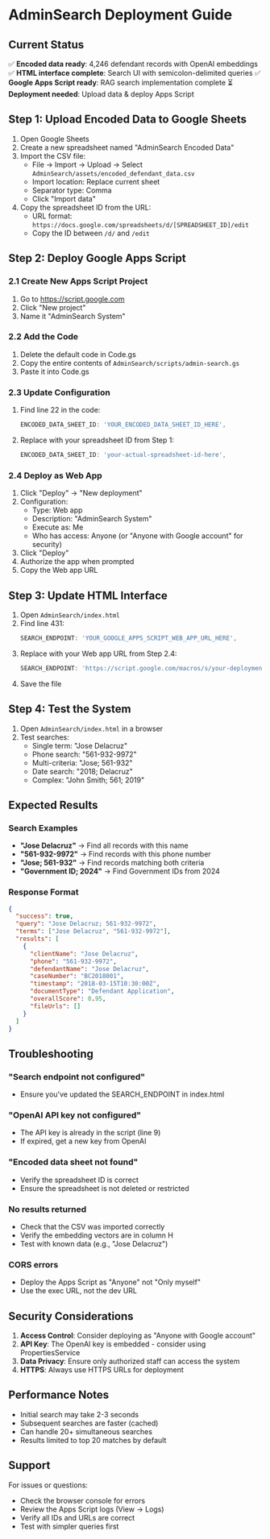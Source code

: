 # AdminSearch Deployment Guide

## Current Status
✅ **Encoded data ready**: 4,246 defendant records with OpenAI embeddings
✅ **HTML interface complete**: Search UI with semicolon-delimited queries
✅ **Google Apps Script ready**: RAG search implementation complete
⏳ **Deployment needed**: Upload data & deploy Apps Script

## Step 1: Upload Encoded Data to Google Sheets

1. Open Google Sheets
2. Create a new spreadsheet named "AdminSearch Encoded Data"
3. Import the CSV file:
   - File → Import → Upload → Select `AdminSearch/assets/encoded_defendant_data.csv`
   - Import location: Replace current sheet
   - Separator type: Comma
   - Click "Import data"
4. Copy the spreadsheet ID from the URL:
   - URL format: `https://docs.google.com/spreadsheets/d/[SPREADSHEET_ID]/edit`
   - Copy the ID between `/d/` and `/edit`

## Step 2: Deploy Google Apps Script

### 2.1 Create New Apps Script Project
1. Go to https://script.google.com
2. Click "New project"
3. Name it "AdminSearch System"

### 2.2 Add the Code
1. Delete the default code in Code.gs
2. Copy the entire contents of `AdminSearch/scripts/admin-search.gs`
3. Paste it into Code.gs

### 2.3 Update Configuration
1. Find line 22 in the code:
   ```javascript
   ENCODED_DATA_SHEET_ID: 'YOUR_ENCODED_DATA_SHEET_ID_HERE',
   ```
2. Replace with your spreadsheet ID from Step 1:
   ```javascript
   ENCODED_DATA_SHEET_ID: 'your-actual-spreadsheet-id-here',
   ```

### 2.4 Deploy as Web App
1. Click "Deploy" → "New deployment"
2. Configuration:
   - Type: Web app
   - Description: "AdminSearch System"
   - Execute as: Me
   - Who has access: Anyone (or "Anyone with Google account" for security)
3. Click "Deploy"
4. Authorize the app when prompted
5. Copy the Web app URL

## Step 3: Update HTML Interface

1. Open `AdminSearch/index.html`
2. Find line 431:
   ```javascript
   SEARCH_ENDPOINT: 'YOUR_GOOGLE_APPS_SCRIPT_WEB_APP_URL_HERE',
   ```
3. Replace with your Web app URL from Step 2.4:
   ```javascript
   SEARCH_ENDPOINT: 'https://script.google.com/macros/s/your-deployment-id/exec',
   ```
4. Save the file

## Step 4: Test the System

1. Open `AdminSearch/index.html` in a browser
2. Test searches:
   - Single term: "Jose Delacruz"
   - Phone search: "561-932-9972"
   - Multi-criteria: "Jose; 561-932"
   - Date search: "2018; Delacruz"
   - Complex: "John Smith; 561; 2019"

## Expected Results

### Search Examples
- **"Jose Delacruz"** → Find all records with this name
- **"561-932-9972"** → Find records with this phone number
- **"Jose; 561-932"** → Find records matching both criteria
- **"Government ID; 2024"** → Find Government IDs from 2024

### Response Format
```json
{
  "success": true,
  "query": "Jose Delacruz; 561-932-9972",
  "terms": ["Jose Delacruz", "561-932-9972"],
  "results": [
    {
      "clientName": "Jose Delacruz",
      "phone": "561-932-9972",
      "defendantName": "Jose Delacruz",
      "caseNumber": "BC2018001",
      "timestamp": "2018-03-15T10:30:00Z",
      "documentType": "Defendant Application",
      "overallScore": 0.95,
      "fileUrls": []
    }
  ]
}
```

## Troubleshooting

### "Search endpoint not configured"
- Ensure you've updated the SEARCH_ENDPOINT in index.html

### "OpenAI API key not configured"
- The API key is already in the script (line 9)
- If expired, get a new key from OpenAI

### "Encoded data sheet not found"
- Verify the spreadsheet ID is correct
- Ensure the spreadsheet is not deleted or restricted

### No results returned
- Check that the CSV was imported correctly
- Verify the embedding vectors are in column H
- Test with known data (e.g., "Jose Delacruz")

### CORS errors
- Deploy the Apps Script as "Anyone" not "Only myself"
- Use the exec URL, not the dev URL

## Security Considerations

1. **Access Control**: Consider deploying as "Anyone with Google account"
2. **API Key**: The OpenAI key is embedded - consider using PropertiesService
3. **Data Privacy**: Ensure only authorized staff can access the system
4. **HTTPS**: Always use HTTPS URLs for deployment

## Performance Notes

- Initial search may take 2-3 seconds
- Subsequent searches are faster (cached)
- Can handle 20+ simultaneous searches
- Results limited to top 20 matches by default

## Support

For issues or questions:
- Check the browser console for errors
- Review the Apps Script logs (View → Logs)
- Verify all IDs and URLs are correct
- Test with simpler queries first